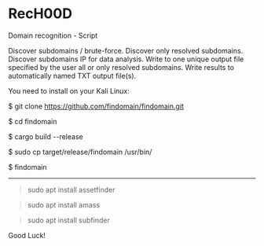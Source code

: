 # RecH00D
Domain recognition - Script

Discover subdomains / brute-force.
Discover only resolved subdomains.
Discover subdomains IP for data analysis.
Write to one unique output file specified by the user all or only resolved subdomains.
Write results to automatically named TXT output file(s).

You need to install on your Kali Linux:

$ git clone https://github.com/findomain/findomain.git

$ cd findomain

$ cargo build --release

$ sudo cp target/release/findomain /usr/bin/

$ findomain

-----------------------------------------------------------

> sudo apt install assetfinder

> sudo apt install amass

> sudo apt install subfinder


Good Luck!
